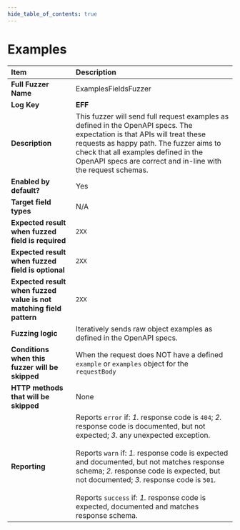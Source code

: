 ```yaml
--- 
hide_table_of_contents: true
---
```


# Examples

| Item                                                                | Description                                                                                                                                                                                                                                                                                                                                                                                                                                 |
|:--------------------------------------------------------------------|:--------------------------------------------------------------------------------------------------------------------------------------------------------------------------------------------------------------------------------------------------------------------------------------------------------------------------------------------------------------------------------------------------------------------------------------------|
| **Full Fuzzer Name**                                                | ExamplesFieldsFuzzer                                                                                                                                                                                                                                                                                                                                                                                                                        |
| **Log Key**                                                         | **EFF**                                                                                                                                                                                                                                                                                                                                                                                                                                     |
| **Description**                                                     | This fuzzer will send full request examples as defined in the OpenAPI specs. The expectation is that APIs will treat these requests as happy path. The fuzzer aims to check that all examples defined in the OpenAPI specs are correct and in-line with the request schemas.                                                                                                                                                                |
| **Enabled by default?**                                             | Yes                                                                                                                                                                                                                                                                                                                                                                                                                                         |
| **Target field types**                                              | N/A                                                                                                                                                                                                                                                                                                                                                                                                                                         |
| **Expected result when fuzzed field is required**                   | `2XX`                                                                                                                                                                                                                                                                                                                                                                                                                                       |
| **Expected result when fuzzed field is optional**                   | `2XX`                                                                                                                                                                                                                                                                                                                                                                                                                                       |
| **Expected result when fuzzed value is not matching field pattern** | `2XX`                                                                                                                                                                                                                                                                                                                                                                                                                                       |
| **Fuzzing logic**                                                   | Iteratively sends raw object examples as defined in the OpenAPI specs.                                                                                                                                                                                                                                                                                                                                                                      |
| **Conditions when this fuzzer will be skipped**                     | When the request does NOT have a defined `example` or `examples` object for the `requestBody`                                                                                                                                                                                                                                                                                                                                               |
| **HTTP methods that will be skipped**                               | None                                                                                                                                                                                                                                                                                                                                                                                                                                        |
| **Reporting**                                                       | Reports `error` if: *1.* response code is `404`; *2.* response code is documented, but not expected; *3.* any unexpected exception. <br/><br/> Reports `warn` if: *1.* response code is expected and documented, but not matches response schema; *2.* response code is expected, but not documented; *3.* response code is `501`. <br/><br/> Reports `success` if: *1.* response code is expected, documented and matches response schema. | 
